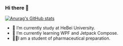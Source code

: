 ### Hi there 👋
[![Anurag's GitHub stats](https://github-readme-stats.vercel.app/api?username=sasaju)](https://github.com/anuraghazra/github-readme-stats)

- 🔭 I’m currently study at HeBei University.
- 🌱 I’m currently learning WPF and Jetpack Compose.
- 🧑‍🎓I am a student of pharmaceutical preparation.
